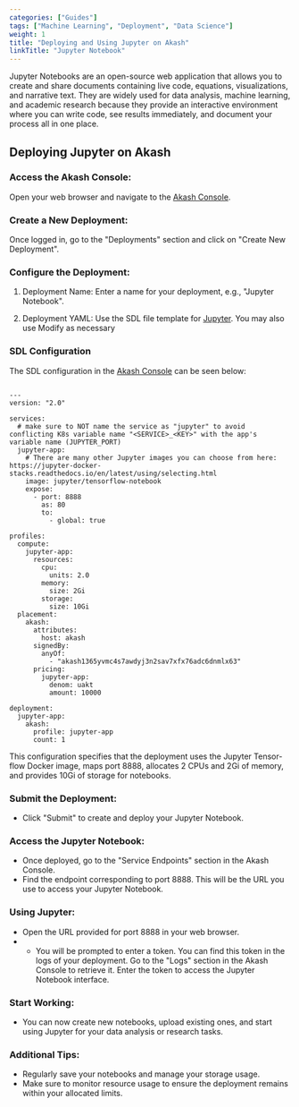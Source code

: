 ```yaml
---
categories: ["Guides"]
tags: ["Machine Learning", "Deployment", "Data Science"]
weight: 1
title: "Deploying and Using Jupyter on Akash"
linkTitle: "Jupyter Notebook"
---
```


Jupyter Notebooks are an open-source web application that allows you to create and share documents containing live code, equations, visualizations, and narrative text. They are widely used for data analysis, machine learning, and academic research because they provide an interactive environment where you can write code, see results immediately, and document your process all in one place.

## Deploying Jupyter on Akash

### Access the Akash Console:

Open your web browser and navigate to the [Akash Console](https://console.akash.network/).

### Create a New Deployment:

Once logged in, go to the "Deployments" section and click on "Create New Deployment".

### Configure the Deployment:

1. Deployment Name: Enter a name for your deployment, e.g., "Jupyter Notebook".

2. Deployment YAML: Use the SDL  file template for [Jupyter](https://console.akash.network/templates/akash-network-awesome-akash-jupyter). You may also use  Modify as necessary

### SDL Configuration

The SDL configuration in the [Akash Console](console.akash.network) can be seen below:

```

---
version: "2.0"

services:
  # make sure to NOT name the service as "jupyter" to avoid conflicting K8s variable name "<SERVICE>_<KEY>" with the app's variable name (JUPYTER_PORT)
  jupyter-app:
    # There are many other Jupyter images you can choose from here: https://jupyter-docker-stacks.readthedocs.io/en/latest/using/selecting.html
    image: jupyter/tensorflow-notebook
    expose:
      - port: 8888
        as: 80
        to:
          - global: true

profiles:
  compute:
    jupyter-app:
      resources:
        cpu:
          units: 2.0
        memory:
          size: 2Gi
        storage:
          size: 10Gi
  placement:
    akash:
      attributes:
        host: akash
      signedBy:
        anyOf:
          - "akash1365yvmc4s7awdyj3n2sav7xfx76adc6dnmlx63"
      pricing:
        jupyter-app:
          denom: uakt
          amount: 10000

deployment:
  jupyter-app:
    akash:
      profile: jupyter-app
      count: 1
```

This configuration specifies that the deployment uses the Jupyter Tensor-flow Docker image, maps port 8888, allocates 2 CPUs and 2Gi of memory, and provides 10Gi of storage for notebooks.

### Submit the Deployment:

- Click "Submit" to create and deploy your Jupyter Notebook.

### Access the Jupyter Notebook:

- Once deployed, go to the "Service Endpoints" section in the Akash Console.
- Find the endpoint corresponding to port 8888. This will be the URL you use to access your Jupyter Notebook.

### Using Jupyter:

- Open the URL provided for port 8888 in your web browser.
- - You will be prompted to enter a token. You can find this token in the logs of your deployment. Go to the "Logs" section in the Akash Console to retrieve it.
Enter the token to access the Jupyter Notebook interface.

### Start Working:

- You can now create new notebooks, upload existing ones, and start using Jupyter for your data analysis or research tasks.

### Additional Tips:

- Regularly save your notebooks and manage your storage usage.
- Make sure to monitor resource usage to ensure the deployment remains within your allocated limits.